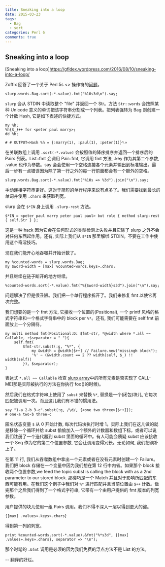 ```yaml
---
title: Sneaking into a loop
date: 2015-03-23
tags:
  - Bag
  - sort
categories: Perl 6
comments: true
---
```


## Sneaking into a loop

[Sneaking into a loop]https://gfldex.wordpress.com/2016/08/10/sneaking-into-a-loop/

Zoffix 回答了一个关于 Perl 5s <> 操作符的[问题](http://irclog.perlgeek.de/perl6/2016-08-09#i_12993090)。

```perl6
slurp.words.Bag.sort(-*.value).fmt("%10s3d\n").say;
```

`slurp` 会从 STDIN 中读取整个 "file" 并返回一个 Str。方法 `Str::words` 会按照某种 Unicode 意义的单词把该字符串分割成一个列表。把列表强转为 Bag 则创建一个计数 Hash, 它是如下表述的快捷方式。

```perl6
my %h;
%h{$_}++ for <peter paul marry>;
dd %h;

# # OUTPUT«Hash %h = {:marry(1), :paul(1), :peter(1)}␤»
```

在关联数组上调用 `.sort(-*.value)` 会按照值的降序排序并返回一个排序后的 Pairs 列表。List::fmt 会调用 Pair::fmt, 它调用 fmt 方法, .key 作为其第二个参数, .value 也作为参数。say 会会使用一个空格连接各个元素并输出到标准输出。最后一步有一点错误因为除了第一行之外的每一行前面都会有一个额外的空格。

```perl6
slurp.words.Bag.sort(-*.value).fmt("%10s => %3d").join("\n").say;
```

手动连接字符串更好。这对于简短的单行程序来说有点多了。我们需要找到最长的单词并使用 `.chars` 来获取列宽。


slurp 会在 `$*IN` 身上调用 `.slurp-rest` 方法。

```perl6
$*IN = <peter paul marry peter paul paul> but role { method slurp-rest { self.Str } };
```

这是一种 hack 因为它会在任何形式的类型检测上失败并且它除了 slurp 之外不会对任何东西起作用。还有, 实际上我们从 `$*IN` 那里解绑 STDIN。不要在工作中使用这个奇淫技巧。


现在我们能开心地吞噬并开始计数了。

```perl6
my %counted-words = slurp.words.Bag;
my $word-width = [max] %counted-words.keys».chars;
```


并且继续在链子断开的地方继续。

```perl6
%counted-words.sort(-*.value).fmt("%{$word-width}s3d").join("\n").say;
```

问题解决了但是很丑陋。我们把一个单行程序拆开了。我们来修复 fmt 以使它再次完整。

我们想要的是一个 fmt 方法, 它接收一个位置的(Positional), 一个 printf 风格的格式字符串和一个格式字符串中的 block per `%*`。还有, 我们可能需要在 self.fmt 前面放上一个分隔符。

```perl6
my multi method fmt(Positional:D: $fmt-str, *@width where *.all ~~ Callable, :$separator = " "){
    self.fmt(
        $fmt-str.subst(:g, "%*", {
            my &width = @width[$++] // Failure.new("missingh block");
            '%' ~ (&width.count == 2 ?? width(self, $_) !! width(self))
        }), $separator);
}
```

表达式 `*.all ~~ Callable` 检查 [slurp array](https://docs.perl6.org/type/Signature#Slurpy_(A.K.A._Variadic)_Parameters)中的所有元素是否实现了 CALL-ME(那是实际被执行的方法在你执行 foo()的时候)。

然后我们在格式字符串上使用了 `subst` 来替换 `%*`, 替换是一个(闭包)块儿, 它每次匹配被调用一次。而且这儿我们有不错的惯用法。

```perl6
say "1-a 2-b 3-c".subst(:g, /\d/, {<one two three>[$++]});
# one-a two-b three-c
```

匿名状态变量 `$` 从 0  开始计数, 每次代码块执行时增 1。实际上我们在这儿做的就是移除一个循环并给 subst 偷偷加入一个额外的计数器和数组下标。或者可以说我们注册了一个迭代器到 subst 里面的循环中。有人可能会质疑 subst 应该接收一个 Seq 作为它的第二个位置参数, 它会让调用变得冗长。无论如何, 我们把洞补上了。

在第 11 行, 我们从吞噬数组中拿出一个元素或者在没有元素时创建一个 Failure。我们把 block 存储在一个变量中因为我们想在第 12 行中内省。如果那个 block 接收两个位置参数,we feed the topic subst is calling the block with as a 2nd parameter to our stored block. 那碰巧是一个 Match 并且对于影响所匹配的东西可能有用。在我们这个例子中我们对 `%*` 进行匹配并且当前位置由 `$++` 计数。做完那个之后我们得到了一个格式字符串, 它带有一个由用户提供的 fmt 版本的列宽参数。

用户提供的块儿使用一组 Pairs 调用。我们不得不深入一层以得到更大的键。

```perl6
{[max] .values».keys».chars}
```  

得到第一列的列宽。


```perl6
print %counted-words.sort(-*.value).&fmt("%*s3d", {[max] .values».keys».chars}, separator => "\n");
```


那个时髦的 `.&fmt` 调用是必须的因为我们免费的浮点方法不是 List 的方法。

-- 翻译的好烂。










































































































































































